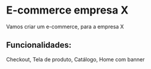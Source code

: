 # E-commerce empresa X

Vamos criar um e-commerce, para a empresa X

## Funcionalidades:

Checkout, Tela de produto, Catálogo, Home com banner
